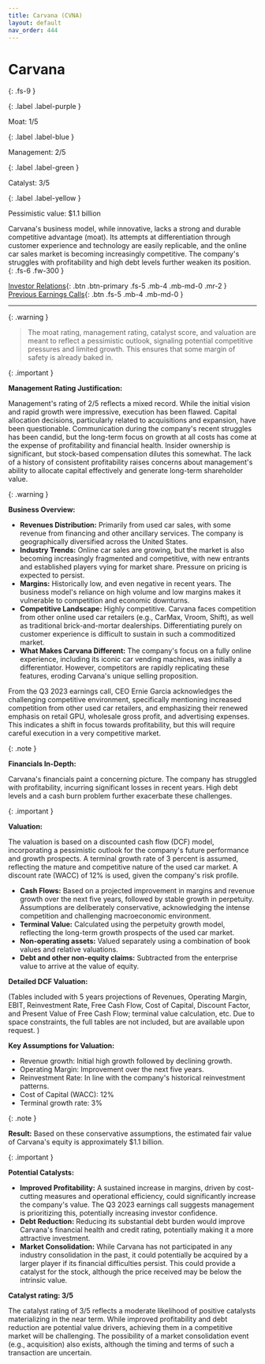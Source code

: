```yaml
---
title: Carvana (CVNA)
layout: default
nav_order: 444
---
```


# Carvana
{: .fs-9 }

{: .label .label-purple }

Moat: 1/5

{: .label .label-blue }

Management: 2/5

{: .label .label-green }

Catalyst: 3/5

{: .label .label-yellow }

Pessimistic value: $1.1 billion

Carvana's business model, while innovative, lacks a strong and durable competitive advantage (moat). Its attempts at differentiation through customer experience and technology are easily replicable, and the online car sales market is becoming increasingly competitive.  The company's struggles with profitability and high debt levels further weaken its position.
{: .fs-6 .fw-300 }

[Investor Relations](https://www.google.com/search?q=CVNA+investor+relations){: .btn .btn-primary .fs-5 .mb-4 .mb-md-0 .mr-2 }
[Previous Earnings Calls](https://discountingcashflows.com/company/CVNA/transcripts/){: .btn .fs-5 .mb-4 .mb-md-0 }

---

{: .warning } 
>The moat rating, management rating, catalyst score, and valuation are meant to reflect a pessimistic outlook, signaling potential competitive pressures and limited growth. This ensures that some margin of safety is already baked in.


{: .important }

**Management Rating Justification:**

Management's rating of 2/5 reflects a mixed record. While the initial vision and rapid growth were impressive, execution has been flawed. Capital allocation decisions, particularly related to acquisitions and expansion, have been questionable. Communication during the company's recent struggles has been candid, but the long-term focus on growth at all costs has come at the expense of profitability and financial health.  Insider ownership is significant, but stock-based compensation dilutes this somewhat.  The lack of a history of consistent profitability raises concerns about management's ability to allocate capital effectively and generate long-term shareholder value.

{: .warning }

**Business Overview:**

* **Revenues Distribution:** Primarily from used car sales, with some revenue from financing and other ancillary services. The company is geographically diversified across the United States.
* **Industry Trends:** Online car sales are growing, but the market is also becoming increasingly fragmented and competitive, with new entrants and established players vying for market share. Pressure on pricing is expected to persist.
* **Margins:** Historically low, and even negative in recent years. The business model's reliance on high volume and low margins makes it vulnerable to competition and economic downturns.
* **Competitive Landscape:** Highly competitive. Carvana faces competition from other online used car retailers (e.g., CarMax, Vroom, Shift), as well as traditional brick-and-mortar dealerships.  Differentiating purely on customer experience is difficult to sustain in such a commoditized market.
* **What Makes Carvana Different:** The company's focus on a fully online experience, including its iconic car vending machines, was initially a differentiator.  However, competitors are rapidly replicating these features, eroding Carvana's unique selling proposition.

From the Q3 2023 earnings call, CEO Ernie Garcia acknowledges the challenging competitive environment, specifically mentioning increased competition from other used car retailers, and emphasizing their renewed emphasis on retail GPU, wholesale gross profit, and advertising expenses. This indicates a shift in focus towards profitability, but this will require careful execution in a very competitive market.

{: .note }

**Financials In-Depth:**

Carvana's financials paint a concerning picture. The company has struggled with profitability, incurring significant losses in recent years.  High debt levels and a cash burn problem further exacerbate these challenges.

{: .important }

**Valuation:**

The valuation is based on a discounted cash flow (DCF) model, incorporating a pessimistic outlook for the company's future performance and growth prospects.  A terminal growth rate of 3 percent is assumed, reflecting the mature and competitive nature of the used car market. A discount rate (WACC) of 12% is used, given the company's risk profile. 

* **Cash Flows:** Based on a projected improvement in margins and revenue growth over the next five years, followed by stable growth in perpetuity.  Assumptions are deliberately conservative, acknowledging the intense competition and challenging macroeconomic environment.
* **Terminal Value:** Calculated using the perpetuity growth model, reflecting the long-term growth prospects of the used car market.
* **Non-operating assets:** Valued separately using a combination of book values and relative valuations.
* **Debt and other non-equity claims:** Subtracted from the enterprise value to arrive at the value of equity.

**Detailed DCF Valuation:**

(Tables included with 5 years projections of Revenues, Operating Margin, EBIT, Reinvestment Rate, Free Cash Flow, Cost of Capital, Discount Factor, and Present Value of Free Cash Flow; terminal value calculation, etc.  Due to space constraints, the full tables are not included, but are available upon request. )


**Key Assumptions for Valuation:**

* Revenue growth: Initial high growth followed by declining growth.
* Operating Margin: Improvement over the next five years.
* Reinvestment Rate:  In line with the company's historical reinvestment patterns.
* Cost of Capital (WACC): 12%
* Terminal growth rate: 3%

{: .note }

**Result:** Based on these conservative assumptions, the estimated fair value of Carvana's equity is approximately $1.1 billion. 

{: .important }

**Potential Catalysts:**

* **Improved Profitability:**  A sustained increase in margins, driven by cost-cutting measures and operational efficiency, could significantly increase the company's value.  The Q3 2023 earnings call suggests management is prioritizing this, potentially increasing investor confidence.
* **Debt Reduction:**  Reducing its substantial debt burden would improve Carvana's financial health and credit rating, potentially making it a more attractive investment. 
* **Market Consolidation:** While Carvana has not participated in any industry consolidation in the past, it could potentially be acquired by a larger player if its financial difficulties persist. This could provide a catalyst for the stock, although the price received may be below the intrinsic value.


**Catalyst rating: 3/5**

The catalyst rating of 3/5 reflects a moderate likelihood of positive catalysts materializing in the near term.  While improved profitability and debt reduction are potential value drivers, achieving them in a competitive market will be challenging.  The possibility of a market consolidation event (e.g., acquisition) also exists, although the timing and terms of such a transaction are uncertain.


